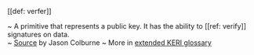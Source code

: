 [[def: verfer]]

~ A primitive that represents a public key. It has the ability to [[ref: verify]] signatures on data.  
~ [Source](https://github.com/WebOfTrust/cesride#terminology) by Jason Colburne
~ More in <a href="https://weboftrust.github.io/WOT-terms/docs/glossary/verfer">extended KERI glossary</a>
